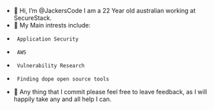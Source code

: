 - 👋 Hi, I’m @JackersCode I am a 22 Year old australian working at SecureStack.
- 👀 My Main intrests include:
-      Application Security
-      AWS
-      Vulnerability Research
-      Finding dope open source tools
- 🌱 Any thing that I commit please feel free to leave feedback, as I will happily take any and all help I can.

